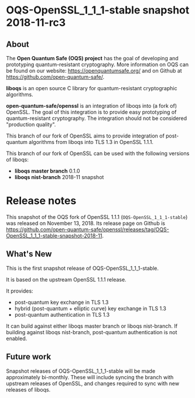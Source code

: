 OQS-OpenSSL_1\_1\_1-stable snapshot 2018-11-rc3
===============================================

About
-----

The **Open Quantum Safe (OQS) project** has the goal of developing and prototyping quantum-resistant cryptography.  More information on OQS can be found on our website: https://openquantumsafe.org/ and on Github at https://github.com/open-quantum-safe/.  

**liboqs** is an open source C library for quantum-resistant cryptographic algorithms.  

**open-quantum-safe/openssl** is an integration of liboqs into (a fork of) OpenSSL.  The goal of this integration is to provide easy prototyping of quantum-resistant cryptography.  The integration should not be considered "production quality".

This branch of our fork of OpenSSL aims to provide integration of post-quantum algorithms from liboqs into TLS 1.3 in OpenSSL 1.1.1.

This branch of our fork of OpenSSL can be used with the following versions of liboqs:

- **liboqs master branch** 0.1.0
- **liboqs nist-branch** 2018-11 snapshot

Release notes
=============

This snapshot of the OQS fork of OpenSSL 1.1.1 (`OQS-OpenSSL_1_1_1-stable`) was released on November 13, 2018.  Its release page on Github is https://github.com/open-quantum-safe/openssl/releases/tag/OQS-OpenSSL_1_1_1-stable-snapshot-2018-11.

What's New
----------

This is the first snapshot release of OQS-OpenSSL_1\_1\_1-stable.

It is based on the upstream OpenSSL 1.1.1 release.

It provides:

- post-quantum key exchange in TLS 1.3
- hybrid (post-quantum + elliptic curve) key exchange in TLS 1.3
- post-quantum authentication in TLS 1.3

It can build against either liboqs master branch or liboqs nist-branch.  If building against liboqs nist-branch, post-quantum authentication is not enabled.  

Future work
-----------

Snapshot releases of OQS-OpenSSL_1\_1\_1-stable will be made approximately bi-monthly.  These will include syncing the branch with upstream releases of OpenSSL, and changes required to sync with new releases of liboqs.
